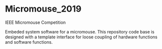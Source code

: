 # Micromouse_2019
IEEE Micromouse Competition 

Embeded system software for a micromouse. This repository code base is designed with a template interface for loose coupling of hardware functions and software functions.

